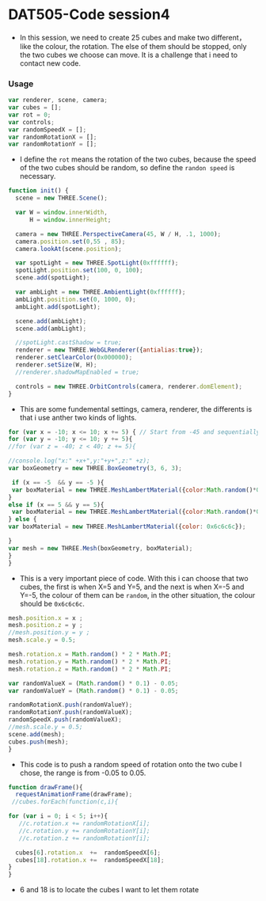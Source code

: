 # DAT505-Code session4 #


* In this session, we need to create 25 cubes and make two different， like the colour, the rotation. The else of them should be stopped, only the two cubes we choose can move. It is a challenge that i need to contact new code.

### Usage ###
```javascript
var renderer, scene, camera;
var cubes = [];
var rot = 0;
var controls;
var randomSpeedX = [];
var randomRotationX = [];
var randomRotationY = [];
```

* I define the `rot` means the rotation of the two cubes, because the speed of the two cubes should be random, so define the `randon speed` is necessary.

```javascript
function init() {
  scene = new THREE.Scene();

  var W = window.innerWidth,
      H = window.innerHeight;

  camera = new THREE.PerspectiveCamera(45, W / H, .1, 1000);
  camera.position.set(0,55 , 85);
  camera.lookAt(scene.position);

  var spotLight = new THREE.SpotLight(0xffffff);
  spotLight.position.set(100, 0, 100);
  scene.add(spotLight);

  var ambLight = new THREE.AmbientLight(0xffffff);
  ambLight.position.set(0, 1000, 0);
  ambLight.add(spotLight);

  scene.add(ambLight);
  scene.add(ambLight);

  //spotLight.castShadow = true;
  renderer = new THREE.WebGLRenderer({antialias:true});
  renderer.setClearColor(0x000000);
  renderer.setSize(W, H);
  //renderer.shadowMapEnabled = true;

  controls = new THREE.OrbitControls(camera, renderer.domElement);
}
  ```

  * This are some fundemental settings, camera, renderer, the differents is that i use anther two kinds of lights.

  ```javascript
  for (var x = -10; x <= 10; x += 5) { // Start from -45 and sequentially add one every 5 pixels
  for (var y = -10; y <= 10; y += 5){
  //for (var z = -40; z < 40; z += 5){

  //console.log("x:" +x+",y:"+y+",z:" +z);
  var boxGeometry = new THREE.BoxGeometry(3, 6, 3);

   if (x == -5  && y == -5 ){
   var boxMaterial = new THREE.MeshLambertMaterial({color:Math.random()*0xFFFFFF});
  }
  else if (x == 5 && y == 5){
   var boxMaterial = new THREE.MeshLambertMaterial({color:Math.random()*0xFFFFFF});
  } else {
  var boxMaterial = new THREE.MeshLambertMaterial({color: 0x6c6c6c});

  }
  var mesh = new THREE.Mesh(boxGeometry, boxMaterial);
  }
}
  ```

  * This is a very important piece of code. With this i can choose that two cubes, the first is when X=5 and Y=5, and the next is when X=-5 and Y=-5, the colour of them can be `random`, in the other situation, the colour should be `0x6c6c6c`.

  ```javascript
  mesh.position.x = x ;
  mesh.position.z = y ;
  //mesh.position.y = y ;
  mesh.scale.y = 0.5;

  mesh.rotation.x = Math.random() * 2 * Math.PI;
  mesh.rotation.y = Math.random() * 2 * Math.PI;
  mesh.rotation.z = Math.random() * 2 * Math.PI;

  var randomValueX = (Math.random() * 0.1) - 0.05;
  var randomValueY = (Math.random() * 0.1) - 0.05;

  randomRotationX.push(randomValueY);
  randomRotationY.push(randomValueX);
  randomSpeedX.push(randomValueX);
  //mesh.scale.y = 0.5;
  scene.add(mesh);
  cubes.push(mesh);
}
  ```
  * This code is to push a random speed of rotation onto the two cube I chose, the range is from -0.05 to 0.05.

  ```javascript
  function drawFrame(){
    requestAnimationFrame(drawFrame);
   //cubes.forEach(function(c,i){

  for (var i = 0; i < 5; i++){
     //c.rotation.x += randomRotationX[i];
     //c.rotation.y += randomRotationY[i];
     //c.rotation.z += randomRotationY[i];

    cubes[6].rotation.x  +=  randomSpeedX[6];
    cubes[18].rotation.x +=  randomSpeedX[18];
  }
}
  ```
  * 6 and 18 is to locate the cubes I want to let them rotate
